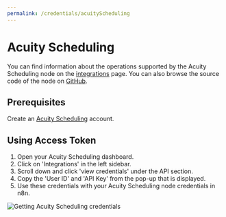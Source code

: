 ```yaml
---
permalink: /credentials/acuityScheduling
---
```


# Acuity Scheduling

You can find information about the operations supported by the Acuity Scheduling node on the [integrations](https://n8n.io/integrations/n8n-nodes-base.acuitySchedulingTrigger) page. You can also browse the source code of the node on [GitHub](https://github.com/n8n-io/n8n/tree/master/packages/nodes-base/nodes/AcuityScheduling).

## Prerequisites

Create an [Acuity Scheduling](https://acuityscheduling.com/) account.

## Using Access Token

1. Open your Acuity Scheduling dashboard.
2. Click on 'Integrations' in the left sidebar.
3. Scroll down and click 'view credentials' under the API section.
4. Copy the 'User ID' and 'API Key' from the pop-up that is displayed.
5. Use these credentials with your Acuity Scheduling node credentials in n8n.

![Getting Acuity Scheduling credentials](./using-access-token.gif)
